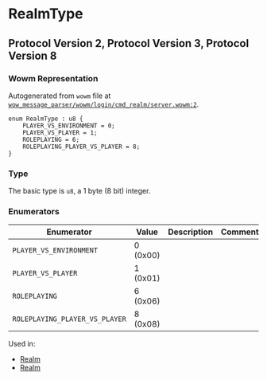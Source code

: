 # RealmType

## Protocol Version 2, Protocol Version 3, Protocol Version 8

### Wowm Representation

Autogenerated from `wowm` file at [`wow_message_parser/wowm/login/cmd_realm/server.wowm:2`](https://github.com/gtker/wow_messages/tree/main/wow_message_parser/wowm/login/cmd_realm/server.wowm#L2).

```rust,ignore
enum RealmType : u8 {
    PLAYER_VS_ENVIRONMENT = 0;
    PLAYER_VS_PLAYER = 1;
    ROLEPLAYING = 6;
    ROLEPLAYING_PLAYER_VS_PLAYER = 8;
}
```
### Type
The basic type is `u8`, a 1 byte (8 bit) integer.
### Enumerators
| Enumerator | Value  | Description | Comment |
| --------- | -------- | ----------- | ------- |
| `PLAYER_VS_ENVIRONMENT` | 0 (0x00) |  |  |
| `PLAYER_VS_PLAYER` | 1 (0x01) |  |  |
| `ROLEPLAYING` | 6 (0x06) |  |  |
| `ROLEPLAYING_PLAYER_VS_PLAYER` | 8 (0x08) |  |  |

Used in:
* [Realm](realm.md)
* [Realm](realm.md)
